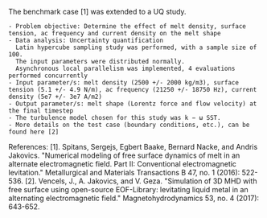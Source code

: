 
The benchmark case [1] was extended to a UQ study.

    - Problem objective: Determine the effect of melt density, surface tension, ac frequency and current density on the melt shape
    - Data analysis: Uncertainty quantification
      Latin hypercube sampling study was performed, with a sample size of 100.  
      The input parameters were distributed normally.  
      Asynchronous local parallelism was implemented, 4 evaluations performed concurrently
    - Input parameter/s: melt density (2500 +/- 2000 kg/m3), surface tension (5.1 +/- 4.9 N/m), ac frequency (21250 +/- 18750 Hz), current density (5e7 +/- 3e7 A/m2)
    - Output parameter/s: melt shape (Lorentz force and flow velocity) at the final timestep
    - The turbulence model chosen for this study was k − ω SST.
    - More details on the test case (boundary conditions, etc.), can be found here [2]

References: 
[1]. Spitans, Sergejs, Egbert Baake, Bernard Nacke, and Andris Jakovics. "Numerical modeling of free surface dynamics of melt in an alternate electromagnetic field. Part II: Conventional electromagnetic levitation." Metallurgical and Materials Transactions B 47, no. 1 (2016): 522-536. 
[2]. Vencels, J., A. Jakovics, and V. Geza. "Simulation of 3D MHD with free surface using open-source EOF-Library: levitating liquid metal in an alternating electromagnetic field." Magnetohydrodynamics 53, no. 4 (2017): 643-652.





